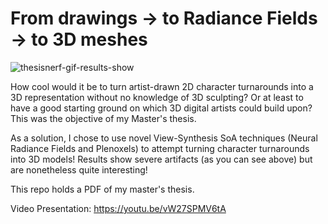 # From drawings -> to Radiance Fields -> to 3D meshes

![thesisnerf-gif-results-show](https://user-images.githubusercontent.com/32450751/189518406-6c535bcc-1258-4a65-9140-9624a7f17da3.gif)

How cool would it be to turn artist-drawn 2D character turnarounds into a 3D representation without no knowledge of 3D sculpting? Or at least to have a good starting ground on which 3D digital artists could build upon? This was the objective of my Master's thesis.


As a solution, I chose to use novel View-Synthesis SoA techniques (Neural Radiance Fields and Plenoxels) to attempt turning character turnarounds into 3D models! Results show severe artifacts (as you can see above) but are nonetheless quite interesting!


This repo holds a PDF of my master's thesis.


Video Presentation: https://youtu.be/vW27SPMV6tA
